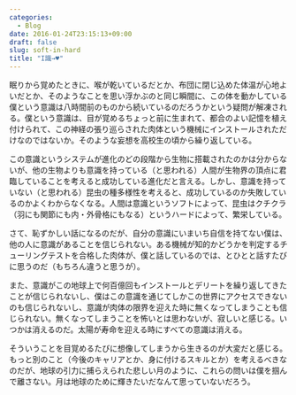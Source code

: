 ```yaml
---
categories:
  - Blog
date: 2016-01-24T23:15:13+09:00
draft: false
slug: soft-in-hard
title: "I識→♥"
---
```


眠りから覚めたときに、喉が乾いているだとか、布団に閉じ込めた体温が心地よいだとか、そのようなことを思い浮かぶのと同じ瞬間に、この体を動かしている僕という意識は八時間前のものから続いているのだろうかという疑問が解凍される。僕という意識は、目が覚めるちょっと前に生まれて、都合のよい記憶を植え付けられて、この神経の張り巡らされた肉体という機械にインストールされただけなのではないか。そのような妄想を高校生の頃から繰り返している。

この意識というシステムが進化のどの段階から生物に搭載されたのかは分からないが、他の生物よりも意識を持っている（と思われる）人間が生物界の頂点に君臨していることを考えると成功している進化だと言える。しかし、意識を持っていない（と思われる）昆虫の種多様性を考えると、成功しているのか失敗しているのかよくわからなくなる。人間は意識というソフトによって、昆虫はクチクラ（羽にも関節にも内・外骨格にもなる）というハードによって、繁栄している。

さて、恥ずかしい話になるのだが、自分の意識にいまいち自信を持てない僕は、他の人に意識があることを信じられない。ある機械が知的かどうかを判定するチューリングテストを合格した肉体が、僕と話しているのでは、とひとと話すたびに思うのだ（もちろん違うと思うが）。

また、意識がこの地球上で何百億回もインストールとデリートを繰り返してきたことが信じられないし、僕はこの意識を通じてしかこの世界にアクセスできないのも信じられないし、意識が肉体の限界を迎えた時に無くなってしまうことも信じられない。無くなってしまうことを怖いとは思わないが、寂しいと感じる。いつかは消えるのだ。太陽が寿命を迎える時にすべての意識は消える。

そういうことを目覚めるたびに想像してしまうから生きるのが大変だと感じる。もっと別のこと（今後のキャリアとか、身に付けるスキルとか）を考えるべきなのだが、地球の引力に捕らえられた悲しい月のように、これらの問いは僕を掴んで離さない。月は地球のために輝きたいだなんて思っていないだろう。
